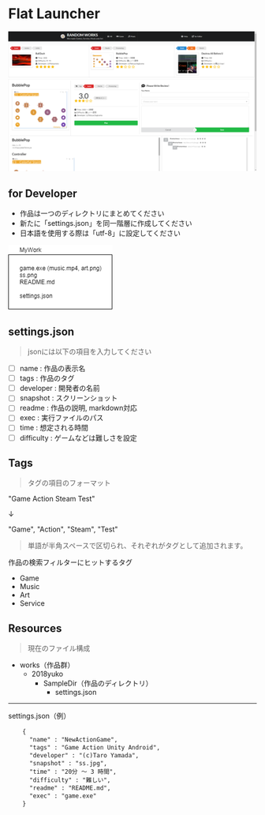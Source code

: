 # Flat Launcher
![ss](ss.png)

## for Developer

- 作品は一つのディレクトリにまとめてください
- 新たに「settings.json」を同一階層に作成してください
- 日本語を使用する際は「utf-8」に設定してください

![dir](dir.png)

## settings.json
> jsonには以下の項目を入力してください

 - [ ] name : 作品の表示名
 - [ ] tags : 作品のタグ
 - [ ] developer : 開発者の名前
 - [ ] snapshot : スクリーンショット
 - [ ] readme : 作品の説明, markdown対応
 - [ ] exec : 実行ファイルのパス
 - [ ] time : 想定される時間
 - [ ] difficulty : ゲームなどは難しさを設定

## Tags
> タグの項目のフォーマット

"Game Action Steam Test"

↓

"Game", "Action", "Steam", "Test"

> 単語が半角スペースで区切られ、それぞれがタグとして追加されます。

作品の検索フィルターにヒットするタグ
  - Game
  - Music
  - Art
  - Service

## Resources
> 現在のファイル構成

  - works（作品群）
    - 2018yuko
      - SampleDir（作品のディレクトリ）
        - settings.json

- - -
settings.json（例）

        {
          "name" : "NewActionGame",
          "tags" : "Game Action Unity Android",
          "developer" : "(c)Taro Yamada",
          "snapshot" : "ss.jpg",
          "time" : "20分 ～ 3 時間",
          "difficulty" : "難しい",
          "readme" : "README.md",
          "exec" : "game.exe"
        }
